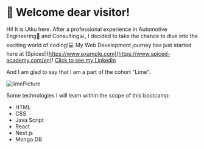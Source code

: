 # :rocket: Welcome dear visitor!

Hi! It is Utku here. After a professional experience in Automotive Engineering:blue_car: and Consulting:bar_chart:, I decided to take the chance to dive into the exciting world of coding!:computer:
My Web Development journey has just started here at [Spiced](https://www.example.com](https://www.spiced-academy.com/en)!
[Click to see my Linkedin](https://www.linkedin.com/in/utkugunal/)

And I am glad to say that I am a part of the cohort "Lime".

![limePicture](https://www.westfaliafruit.com/wp-content/uploads/2019/01/limes-300x300.jpg)

Some technologies I will learn within the scope of this bootcamp:
- HTML 
- CSS
- Java Script
- React
- Next.js
- Mongo DB

<!--
**utkugunal/utkugunal** is a ✨ _special_ ✨ repository because its `README.md` (this file) appears on your GitHub profile.

Here are some ideas to get you started:

- 🔭 I’m currently working on ...
- 🌱 I’m currently learning ...
- 👯 I’m looking to collaborate on ...
- 🤔 I’m looking for help with ...
- 💬 Ask me about ...
- 📫 How to reach me: ...
- 😄 Pronouns: ...
- ⚡ Fun fact: ...
-->
